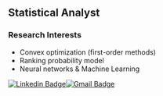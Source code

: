 ## Statistical Analyst

### Research Interests

* Convex optimization (first-order methods)
* Ranking probability model
* Neural networks & Machine Learning

 [![Linkedin Badge](https://img.shields.io/badge/-LinkedIn-blue?style=flat-square&logo=Linkedin&logoColor=white&link=https://https://www.linkedin.com/in/sangjun-moon-357457188/)](https://www.linkedin.com/in/sangjun-moon-357457188/)[![Gmail Badge](https://img.shields.io/badge/Gmail-d14836?style=flat-square&logo=Gmail&logoColor=white&link=mailto:msj5589@gmail.com)](mailto:msj5589@gmail.com)
	
